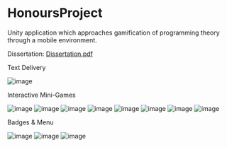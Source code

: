 # HonoursProject
Unity application which approaches gamification of programming theory through a mobile environment.

Dissertation:  [Dissertation.pdf](https://github.com/EwanStewart/HonoursProject/files/11915330/Dissertation.pdf)



Text Delivery

![image](https://github.com/EwanStewart/HonoursProject/assets/80590593/fa616bb3-0785-4553-b732-ecba64aabc6a)



Interactive Mini-Games

![image](https://github.com/EwanStewart/HonoursProject/assets/80590593/0609fd7e-530f-47f9-8fa9-b7e1dc70f00c)
![image](https://github.com/EwanStewart/HonoursProject/assets/80590593/aafbd238-a472-49e8-aa93-cd9a3566fecd)
![image](https://github.com/EwanStewart/HonoursProject/assets/80590593/e87ee3d9-d144-4db1-b481-6687a79fb52f)
![image](https://github.com/EwanStewart/HonoursProject/assets/80590593/9cc3b4f4-216a-4fe0-8c6c-b8d89a9308a6)
![image](https://github.com/EwanStewart/HonoursProject/assets/80590593/d01c6c0d-be9e-4242-9bb3-3dec07f5aea5)
![image](https://github.com/EwanStewart/HonoursProject/assets/80590593/611d2cb6-11d7-45c8-9ab3-46b5362e9378)
![image](https://github.com/EwanStewart/HonoursProject/assets/80590593/be33a2d6-f016-4fea-9fef-82d138d9c321)
![image](https://github.com/EwanStewart/HonoursProject/assets/80590593/b7ff94b5-9189-4d57-bdc1-0a5fcd130b30)



Badges & Menu

![image](https://github.com/EwanStewart/HonoursProject/assets/80590593/19d901fb-389d-4974-b462-36187f04d42d)
![image](https://github.com/EwanStewart/HonoursProject/assets/80590593/d9b0519f-63e5-4c09-a11c-9b19dca1be9c)
![image](https://github.com/EwanStewart/HonoursProject/assets/80590593/ecbd2af2-021f-46b5-8fd7-ef1157581568)
